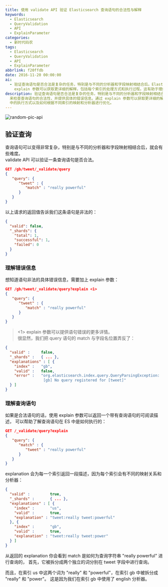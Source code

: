 ```yaml
---
title: 使用 validate API 验证 Elasticsearch 查询语句的合法性与解释
keywords:
  - Elasticsearch
  - QueryValidation
  - API
  - ExplainParameter
categories:
  - 新时代码农
tags:
  - Elasticsearch
  - QueryValidation
  - API
  - ExplainParameter
abbrlink: f20ffdb
date: 2016-11-20 00:00:00
ai:
  - 验证查询语句是否合法是复杂的任务，特别是与不同的分析器和字段映射相结合后。Elasticsearch 提供了一个 validate API 来检查查询语句的合法性，并提供具体的错误信息。通过
    explain 参数可以获取更详细的解释，包括每个索引的处理方式和执行过程。这有助于理解查询语句在 Elasticsearch 中的执行方式以及如何根据不同索引的映射和分析器进行优化。
description: 验证查询语句是否合法是复杂的任务，特别是与不同的分析器和字段映射相结合后。Elasticsearch 提供了一个 validate API
  来检查查询语句的合法性，并提供具体的错误信息。通过 explain 参数可以获取更详细的解释，包括每个索引的处理方式和执行过程。这有助于理解查询语句在 Elasticsearch
  中的执行方式以及如何根据不同索引的映射和分析器进行优化。
---
```


<!-- markdownlint-disable-next-line MD033 -->
<meta name="referrer" content="no-referrer"/>

![random-pic-api](https://api.dong4j.ink:1024/cover)

## 验证查询

查询语句可以变得非常复杂，特别是与不同的分析器和字段映射相结合后，就会有些难度。  
validate API 可以验证一条查询语句是否合法。

```json
GET /gb/tweet/_validate/query
{
   "query": {
      "tweet" : {
         "match" : "really powerful"
      }
   }
}
```

以上请求的返回值告诉我们这条语句是非法的：

```json
{
  "valid": false,
  "_shards": {
    "total": 1,
    "successful": 1,
    "failed": 0
  }
}
```

### 理解错误信息

想知道语句非法的具体错误信息，需要加上 explain 参数：

```json
GET /gb/tweet/_validate/query?explain <1>
{
   "query": {
      "tweet" : {
         "match" : "really powerful"
      }
   }
}
```

> <1> explain 参数可以提供语句错误的更多详情。  
> 很显然，我们把 query 语句的 match 与字段名位置弄反了：

```json
{
  "valid" :     false,
  "_shards" :   { ... },
  "explanations" : [ {
    "index" :   "gb",
    "valid" :   false,
    "error" :   "org.elasticsearch.index.query.QueryParsingException:
                 [gb] No query registered for [tweet]"
  } ]
}
```

### 理解查询语句

如果是合法语句的话，使用 explain 参数可以返回一个带有查询语句的可阅读描述， 可以帮助了解查询语句在 ES 中是如何执行的：

```json
GET /_validate/query?explain
{
   "query": {
      "match" : {
         "tweet" : "really powerful"
      }
   }
}
```

explanation 会为每一个索引返回一段描述，因为每个索引会有不同的映射关系和分析器：

```json
{
  "valid" :         true,
  "_shards" :       { ... },
  "explanations" : [ {
    "index" :       "us",
    "valid" :       true,
    "explanation" : "tweet:really tweet:powerful"
  }, {
    "index" :       "gb",
    "valid" :       true,
    "explanation" : "tweet:really tweet:power"
  } ]
}
```

从返回的 explanation 你会看到 match 是如何为查询字符串 "really powerful" 进行查询的， 首先，它被拆分成两个独立的词分别在 tweet 字段中进行查询。

而且，在索引 us 中这两个词为 "really" 和 "powerful"，在索引 gb 中被拆分成 "really" 和 "power"。 这是因为我们在索引 gb 中使用了 english 分析器。
